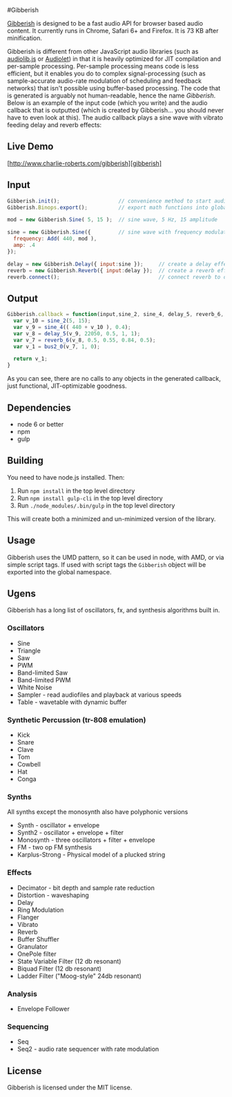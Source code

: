 #Gibberish

[Gibberish][gibberish] is designed to be a fast audio API for browser based audio content. It currently runs in Chrome, Safari 6+ and Firefox. It is 73 KB after minification.

Gibberish is different from other JavaScript audio libraries (such as [audiolib.js][audiolib] or [Audiolet][audiolet]) in that it is heavily optimized for JIT compilation and per-sample processing. Per-sample processing means code is less efficient, but it enables you do to complex signal-processing (such as sample-accurate audio-rate modulation of scheduling and feedback networks) that isn't possible using buffer-based processing. The code that is generated is arguably not human-readable, hence the name _Gibberish_. Below is an example of the input code (which you write) and the audio callback that is outputted (which is created by Gibberish... you should never have to even look at this). The audio callback plays a sine wave with vibrato feeding delay and reverb effects:

## Live Demo
[http://www.charlie-roberts.com/gibberish][gibberish]

## Input
```javascript
Gibberish.init();                   // convenience method to start audio callback
Gibberish.Binops.export();          // export math functions into global namespace

mod = new Gibberish.Sine( 5, 15 );  // sine wave, 5 Hz, 15 amplitude

sine = new Gibberish.Sine({         // sine wave with frequency modulated by mod
  frequency: Add( 440, mod ), 
  amp: .4 
}); 

delay = new Gibberish.Delay({ input:sine });     // create a delay effect and feed our sine wave into it
reverb = new Gibberish.Reverb({ input:delay });  // create a reverb effect and feed our delay into it
reverb.connect();                                // connect reverb to default master output
```

## Output
```javascript
Gibberish.callback = function(input,sine_2, sine_4, delay_5, reverb_6, bus2_0){
  var v_10 = sine_2(5, 15);
  var v_9 = sine_4(( 440 + v_10 ), 0.4);
  var v_8 = delay_5(v_9, 22050, 0.5, 1, 1);
  var v_7 = reverb_6(v_8, 0.5, 0.55, 0.84, 0.5);
  var v_1 = bus2_0(v_7, 1, 0);

  return v_1;
}
```

As you can see, there are no calls to any objects in the generated callback, just functional, JIT-optimizable goodness.

## Dependencies

* node 6 or better
* npm
* gulp

## Building
You need to have node.js installed. Then:

1. Run `npm install` in the top level directory
2. Run `npm install gulp-cli` in the top level directory
3. Run `./node_modules/.bin/gulp` in the top level directory

This will create both a minimized and un-minimized version of the library.

## Usage
Gibberish uses the UMD pattern, so it can be used in node, with AMD, or via simple script tags. If used with script tags the `Gibberish` object will be exported into the global namespace.

## Ugens
Gibberish has a long list of oscillators, fx, and synthesis algorithms built in.

### Oscillators
* Sine
* Triangle
* Saw
* PWM
* Band-limited Saw
* Band-limited PWM
* White Noise
* Sampler - read audiofiles and playback at various speeds
* Table - wavetable with dynamic buffer

### Synthetic Percussion (tr-808 emulation)
* Kick
* Snare
* Clave
* Tom
* Cowbell
* Hat
* Conga

### Synths
All synths except the monosynth also have polyphonic versions

* Synth - oscillator + envelope
* Synth2 - oscillator + envelope + filter
* Monosynth - three oscillators + filter + envelope
* FM - two op FM synthesis
* Karplus-Strong - Physical model of a plucked string

### Effects
* Decimator - bit depth and sample rate reduction
* Distortion - waveshaping
* Delay
* Ring Modulation
* Flanger
* Vibrato
* Reverb
* Buffer Shuffler
* Granulator
* OnePole filter
* State Variable Filter (12 db resonant)
* Biquad Filter (12 db resonant)
* Ladder Filter ("Moog-style" 24db resonant)

### Analysis
* Envelope Follower

### Sequencing
* Seq
* Seq2 - audio rate sequencer with rate modulation

## License
Gibberish is licensed under the MIT license.

[gibberish]:http://www.charlie-roberts.com/gibberish
[audiolib]:https://github.com/jussi-kalliokoski/audiolib.js/
[audiolet]:https://github.com/oampo/Audiolet

